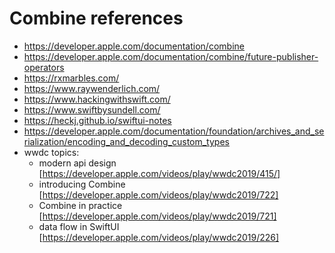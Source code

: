 # Combine references

- https://developer.apple.com/documentation/combine
- https://developer.apple.com/documentation/combine/future-publisher-operators
- https://rxmarbles.com/
- https://www.raywenderlich.com/
- https://www.hackingwithswift.com/
- https://www.swiftbysundell.com/
- https://heckj.github.io/swiftui-notes
- https://developer.apple.com/documentation/foundation/archives_and_serialization/encoding_and_decoding_custom_types
- wwdc topics:
    + modern api design [https://developer.apple.com/videos/play/wwdc2019/415/]
    + introducing Combine [https://developer.apple.com/videos/play/wwdc2019/722]
    + Combine in practice [https://developer.apple.com/videos/play/wwdc2019/721]
    + data flow in SwiftUI [https://developer.apple.com/videos/play/wwdc2019/226]